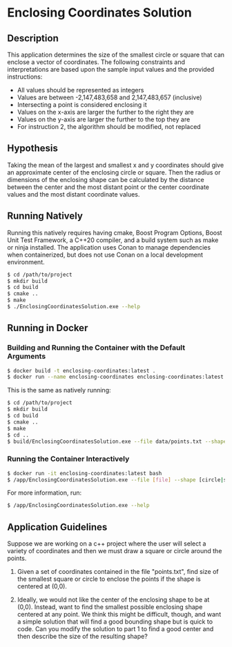 # Enclosing Coordinates Solution


## Description
This application determines the size of the smallest circle or
square that can enclose a vector of coordinates. The following
constraints and interpretations are based upon the sample input
values and the provided instructions:

- All values should be represented as integers
- Values are between -2,147,483,658 and 2,147,483,657 (inclusive)
- Intersecting a point is considered enclosing it
- Values on the x-axis are larger the further to the right they are
- Values on the y-axis are larger the further to the top they are
- For instruction 2, the algorithm should be modified, not replaced


## Hypothesis
Taking the mean of the largest and smallest x and y coordinates
should give an approximate center of the enclosing circle or square.
Then the radius or dimensions of the enclosing shape can be
calculated by the distance between the center and the most distant
point or the center coordinate values and the most distant coordinate
values.

## Running Natively
Running this natively requires having cmake, Boost Program Options,
Boost Unit Test Framework, a C++20 compiler, and a build system
such as make or ninja installed. The application uses Conan to
manage dependencies when containerized, but does not use Conan on a
local development environment.

```bash
$ cd /path/to/project
$ mkdir build
$ cd build
$ cmake ..
$ make
$ ./EnclosingCoordinatesSolution.exe --help
```

## Running in Docker
### Building and Running the Container with the Default Arguments
```bash
$ docker build -t enclosing-coordinates:latest .
$ docker run --name enclosing-coordinates enclosing-coordinates:latest 
```
This is the same as natively running:
```bash
$ cd /path/to/project
$ mkdir build
$ cd build
$ cmake ..
$ make
$ cd ..
$ build/EnclosingCoordinatesSolution.exe --file data/points.txt --shape circle
```

### Running the Container Interactively
```bash
$ docker run -it enclosing-coordinates:latest bash
$ /app/EnclosingCoordinatesSolution.exe --file [file] --shape [circle|square] [--fixed]
```

For more information, run:
```bash
$ /app/EnclosingCoordinatesSolution.exe --help
```

## Application Guidelines
Suppose we are working on a c++ project where the user will select a
variety of coordinates and then we must draw a square or circle
around the points.

1) Given a set of coordinates contained in the file "points.txt",
   find size of the smallest square or circle to enclose the points
   if the shape is centered at (0,0).

2) Ideally, we would not like the center of the enclosing shape to be
   at (0,0). Instead, want to find the smallest possible enclosing shape
   centered at any point. We think this might be difficult, though, and
   want a simple solution that will find a good bounding shape but is
   quick to code. Can you modify the solution to part 1 to find a good
   center and then describe the size of the resulting shape?